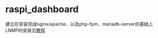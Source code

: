 # raspi_dashboard
建立在安装完成nginx/apache，以及php-fpm，mariadb-server的基础上
LNMP的安装见[教程](http://www.lxx1.com/3696)
